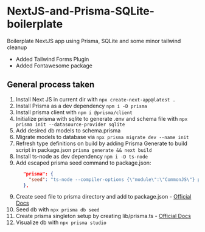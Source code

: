 # NextJS-and-Prisma-SQLite-boilerplate
Boilerplate NextJS app using Prisma, SQLite and some minor tailwind cleanup

- Added Tailwind Forms Plugin
- Added Fontawesome package

## General process taken

1. Install Next JS in current dir with `npx create-next-app@latest .`
2. Install Prisma as a dev dependency `npm i -D prisma`
2. Install prisma client with `npm i @prisma/client`
3. Initialize prisma with sqlite to generate .env and schema file with `npx prisma init --datasource-provider sqlite`
4. Add desired db models to schema.prisma
5. Migrate models to database via `npx prisma migrate dev --name init`
6. Refresh type definitions on build by adding Prisma Generate to build script in package.json `prisma generate && next build`
7. Install ts-node as dev dependency `npm i -D ts-node`
8. Add escaped prisma seed command to package.json:
```JSON
      "prisma": {
	    "seed": "ts-node --compiler-options {\"module\":\"CommonJS\"} prisma/seed.ts"
      },
```
9. Create seed file to prisma directory and add to package.json - [Official Docs](https://www.prisma.io/docs/orm/prisma-migrate/workflows/seeding#seeding-your-database-with-typescript-or-javascript)
10. Seed db with `npx prisma db seed`
11. Create prisma singleton setup by creating lib/prisma.ts - [Official Docs](https://www.prisma.io/docs/orm/prisma-client/setup-and-configuration/databases-connections#prevent-hot-reloading-from-creating-new-instances-of-prismaclient)
12. Visualize db with `npx prisma studio`